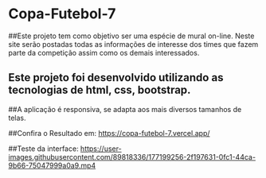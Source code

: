 # Copa-Futebol-7

##Este projeto tem como objetivo ser uma espécie de mural on-line. Neste site serão postadas todas as informações de interesse dos times que fazem parte da competição assim como os demais interessados. 

## Este projeto foi desenvolvido utilizando as tecnologias de html, css, bootstrap. 

##A aplicação é responsiva, se adapta aos mais diversos tamanhos de telas. 

##Confira o Resultado em:  https://copa-futebol-7.vercel.app/

##Teste da interface:
https://user-images.githubusercontent.com/89818336/177199256-2f197631-0fc1-44ca-9b66-75047999a0a9.mp4
